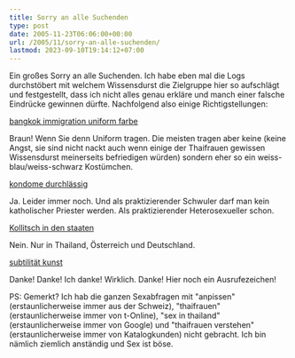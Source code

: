 ```yaml
---
title: Sorry an alle Suchenden
type: post
date: 2005-11-23T06:06:00+00:00
url: /2005/11/sorry-an-alle-suchenden/
lastmod: 2023-09-10T19:14:12+07:00
---
```

Ein großes Sorry an alle Suchenden. Ich habe eben mal die Logs durchstöbert mit welchem Wissensdurst die Zielgruppe hier so aufschlägt und festgestellt, dass ich nicht alles genau erkläre und manch einer falsche Eindrücke gewinnen dürfte. Nachfolgend also einige Richtigstellungen:

[bangkok immigration uniform farbe][1]

Braun! Wenn Sie denn Uniform tragen. Die meisten tragen aber keine (keine Angst, sie sind nicht nackt auch wenn einige der Thaifrauen gewissen Wissensdurst meinerseits befriedigen würden) sondern eher so ein weiss-blau/weiss-schwarz Kostümchen.

[kondome durchlässig][2]

Ja. Leider immer noch. Und als praktizierender Schwuler darf man kein katholischer Priester werden. Als praktizierender Heterosexueller schon.

[Kollitsch in den staaten][3]

Nein. Nur in Thailand, Österreich und Deutschland.

[subtilität kunst][4]

Danke! Danke! Ich danke! Wirklich. Danke! Hier noch ein Ausrufezeichen!

PS: Gemerkt? Ich hab die ganzen Sexabfragen mit "anpissen" (erstaunlicherweise immer aus der Schweiz), "thaifrauen" (erstaunlicherweise immer von t-Online), "sex in thailand" (erstaunlicherweise immer von Google) und "thaifrauen verstehen" (erstaunlicherweise immer von Katalogkunden) nicht gebracht. Ich bin nämlich ziemlich anständig und Sex ist böse.

 [1]: http://www.google.de/search?hl=de&q=bangkok+immigration+uniform+farbe
 [2]: http://www.google.de/search?hl=de&q=kondome+durchl%C3%A4ssig&btnG=Google-Suche
 [3]: http://www.google.ch/search?hl=de&q=Kollitsch+in+den+staaten
 [4]: http://www.google.de/search?hl=de&q=subtilit%C3%A4t+kunst
